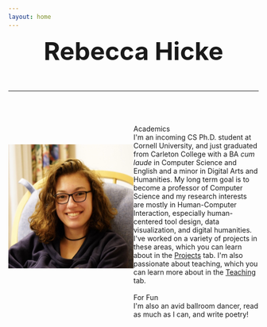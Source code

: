 ```yaml
---
layout: home
---
```

<link rel="stylesheet" href="/assets/css/main.css">
<div style="text-align: center; font-size: 50px; font-weight: bold;">Rebecca Hicke<br><hr> </div>
<br>
<div>
<div style="width:50%;float:left;text-align: center;"><img src="assets/images/Hicke.jpeg" alt="Photo of Rebecca Hicke" width="275" height="250" style="margin-top:40px;"></div><div style="margin-left:50%; width:50%;"><span class="home-heading">Academics</span><br>I'm an incoming CS Ph.D. student at Cornell University, and just graduated from Carleton College with a BA <em>cum laude</em> in Computer Science and English and a minor in Digital Arts and Humanities. My long term goal is to become a professor of Computer Science and my research interests are mostly in Human-Computer Interaction, especially human-centered tool design, data visualization, and digital humanities. I've worked on a variety of projects in these areas, which you can learn about in the <a class="page-link" href="https://rmatouschekh.github.io/projects/">Projects</a> tab. I'm also passionate about teaching, which you can learn more about in the <a class="page-link" href="https://rmatouschekh.github.io/teaching/">Teaching</a> tab.<br><br><span class="home-heading">For Fun</span><br> I'm also an avid ballroom dancer, read as much as I can, and write poetry!</div>
</div>
